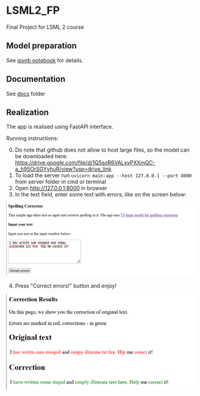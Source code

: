 # LSML2_FP
Final Project for LSML 2 course

## Model preparation

See [ipynb notebook](https://github.com/akondrashov96/LSML2_FP/blob/main/Model_Training.ipynb) for details.

## Documentation

See [docs](https://github.com/akondrashov96/LSML2_FP/tree/main/docs) folder

## Realization

The app is realised using FastAPI interface. 

Running instructions:

0) Do note that github does not allow to host large files, so the model can be downloaded here: https://drive.google.com/file/d/1Q5soR6VALxvPXXmQC-a_h95OrSGYyhuR/view?usp=drive_link
1) To load the server run `uvicorn main:app --host 127.0.0.1 --port 8000` from server folder in cmd or terminal
2) Open http://127.0.0.1:8000 in browser
3) In the text field, enter some text with errors, like on the screen below:

![img_1](https://raw.githubusercontent.com/akondrashov96/LSML2_FP/main/img/Screenshot_1.png)

4) Press "Correct errors!" button and enjoy!

![img_2](https://raw.githubusercontent.com/akondrashov96/LSML2_FP/main/img/Screenshot_2.png)
